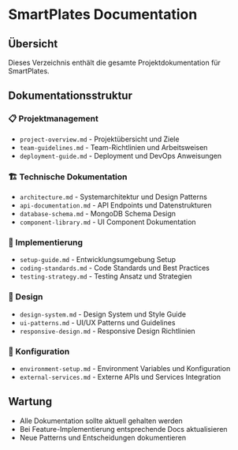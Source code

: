 # SmartPlates Documentation

## Übersicht

Dieses Verzeichnis enthält die gesamte Projektdokumentation für SmartPlates.

## Dokumentationsstruktur

### 📋 Projektmanagement
- `project-overview.md` - Projektübersicht und Ziele
- `team-guidelines.md` - Team-Richtlinien und Arbeitsweisen
- `deployment-guide.md` - Deployment und DevOps Anweisungen

### 🏗️ Technische Dokumentation
- `architecture.md` - Systemarchitektur und Design Patterns
- `api-documentation.md` - API Endpoints und Datenstrukturen
- `database-schema.md` - MongoDB Schema Design
- `component-library.md` - UI Component Dokumentation

### 🚀 Implementierung
- `setup-guide.md` - Entwicklungsumgebung Setup
- `coding-standards.md` - Code Standards und Best Practices
- `testing-strategy.md` - Testing Ansatz und Strategien

### 🎨 Design
- `design-system.md` - Design System und Style Guide
- `ui-patterns.md` - UI/UX Patterns und Guidelines
- `responsive-design.md` - Responsive Design Richtlinien

### 🔧 Konfiguration
- `environment-setup.md` - Environment Variables und Konfiguration
- `external-services.md` - Externe APIs und Services Integration

## Wartung

- Alle Dokumentation sollte aktuell gehalten werden
- Bei Feature-Implementierung entsprechende Docs aktualisieren
- Neue Patterns und Entscheidungen dokumentieren
